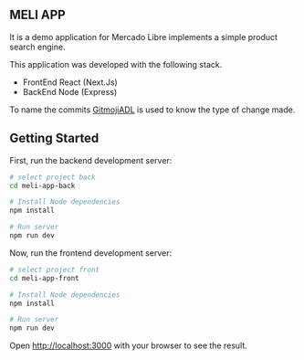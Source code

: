 ## MELI APP

It is a demo application for Mercado Libre implements a simple product search engine.

This application was developed with the following stack.

- FrontEnd React (Next.Js)
- BackEnd Node (Express)

To name the commits [GitmojiADL](https://gitmoji.avaldigitallabs.com/) is used to know the type of change made.

## Getting Started 

First, run the backend development server:

```bash
# select project back
cd meli-app-back

# Install Node dependencies
npm install

# Run server
npm run dev
```

Now, run the frontend development server:

```bash
# select project front
cd meli-app-front

# Install Node dependencies
npm install

# Run server
npm run dev
```

Open [http://localhost:3000](http://localhost:3000) with your browser to see the result.
